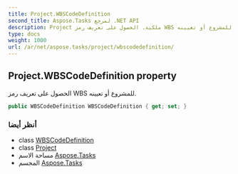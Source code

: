 ```yaml
---
title: Project.WBSCodeDefinition
second_title: Aspose.Tasks لمرجع .NET API
description: Project ملكية. الحصول على تعريف رمز WBS للمشروع أو تعيينه.
type: docs
weight: 1000
url: /ar/net/aspose.tasks/project/wbscodedefinition/
---
```

## Project.WBSCodeDefinition property

الحصول على تعريف رمز WBS للمشروع أو تعيينه.

```csharp
public WBSCodeDefinition WBSCodeDefinition { get; set; }
```

### أنظر أيضا

* class [WBSCodeDefinition](../../wbscodedefinition/)
* class [Project](../)
* مساحة الاسم [Aspose.Tasks](../../project/)
* المجسم [Aspose.Tasks](../../../)


